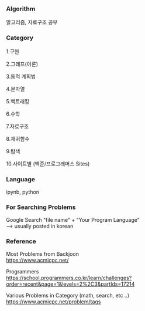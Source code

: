 ### Algorithm

알고리즘, 자료구조 공부

### Category
 
1.구현

2.그래프(이론)

3.동적 계획법

4.문자열

5.백트래킹

6.수학

7.자료구조

8.재귀함수

9.탐색

10.사이트별 (백준/프로그래머스 Sites)

### Language

ipynb, python

### For Searching Problems

Google Search
"file name" + "Your Program Language"  
--> usually posted in korean

### Reference

Most Problems from Backjoon  
https://www.acmicpc.net/

Programmers  
https://school.programmers.co.kr/learn/challenges?order=recent&page=1&levels=2%2C3&partIds=17214

Various Problems in Category (math, search, etc ..)  
https://www.acmicpc.net/problem/tags

